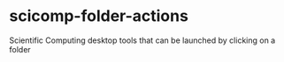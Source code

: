 # scicomp-folder-actions
Scientific Computing desktop tools that can be launched by clicking on a folder 
